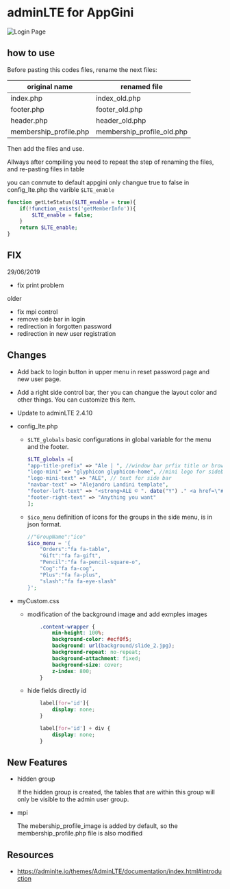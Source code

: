 # adminLTE for AppGini

![Login Page](https://trello-attachments.s3.amazonaws.com/5cf458a4c077516299941bbf/600x295/4543ab3b3cfe3a5e98ce23f3f76f0ff2/imagen.png)

## how to use

Before pasting this codes files, rename the next files:

| original name | renamed file |
|-|-|
| index.php | index_old.php |
| footer.php | footer_old.php |
| header.php | header_old.php |
| membership_profile.php | membership_profile_old.php |

Then add the files and use.

Allways after compiling you need to repeat the step of renaming the  files, and re-pasting files in table

you can conmute to default appgini only changue true to false in config_lte.php the varible ```$LTE_enable```

```php
function getLteStatus($LTE_enable = true){
    if(!function_exists('getMemberInfo')){
        $LTE_enable = false;
    }
    return $LTE_enable;
}
```

## FIX

29/06/2019
- fix print problem

older
- fix mpi control
- remove side bar in login
- redirection in forgotten password
- redirection in new user registration

## Changes

- Add back to login button in upper menu in reset password page and new user page.

- Add a right side control bar, ther you can changue the layout color and other things. You can customize this item.

- Update to adminLTE 2.4.10

- config_lte.php
  - ```$LTE_globals``` basic configurations in global variable for the menu and the footer.

    ```php
    $LTE_globals =[
    "app-title-prefix" => "Ale | ", //window bar prfix title or browser tab
    "logo-mini" => "glyphicon glyphicon-home", //mini logo for sidebar mini 50x50 pixels
    "logo-mini-text" => "ALE", // text for side bar
    "navbar-text" => "Alejandro Landini template",
    "footer-left-text" => "<strong>ALE © ". date("Y") ." <a href=\"#\">Alejandro Landini admin template from adminLTE</a>.</strong>",
    "footer-right-text" => "Anything you want"
    ];
    ```

  - ```$ico_menu``` definition of icons for the groups in the side menu, is in json format.

    ```php
    //"GroupName":"ico"
    $ico_menu = '{
        "Orders":"fa fa-table",
        "Gift":"fa fa-gift",
        "Pencil":"fa fa-pencil-square-o",
        "Cog":"fa fa-cog",
        "Plus":"fa fa-plus",
        "slash":"fa fa-eye-slash"
    }';
    ```

- myCustom.css
  - modification of the background image and add exmples images

    ```css
        .content-wrapper {
            min-height: 100%;
            background-color: #ecf0f5;
            background: url(background/slide_2.jpg);
            background-repeat: no-repeat;
            background-attachment: fixed;
            background-size: cover;
            z-index: 800;
        }
    ```

  - hide fields directly id

    ```css
        label[for='id']{
            display: none;
        }

        label[for='id'] + div {
            display: none;
        }
    ```

## New Features

- hidden group

    If the hidden group is created, the tables that are within this group will only be visible to the admin user group.
- mpi

    The mebership_profile_image is added by default, so the membership_profile.php file is also modified

## Resources

- <https://adminlte.io/themes/AdminLTE/documentation/index.html#introduction>
